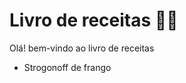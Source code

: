 # Livro de receitas :man_astronaut:

Olá! bem-vindo ao livro de receitas



- Strogonoff de frango

  
